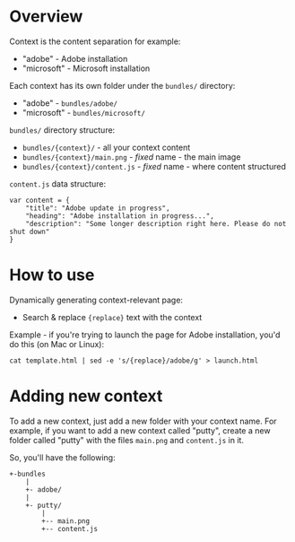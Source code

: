 # Overview

Context is the content separation for example:
 * "adobe" - Adobe installation
 * "microsoft" - Microsoft installation

Each context has its own folder under the `bundles/` directory:
 * "adobe" - `bundles/adobe/`
 * "microsoft" - `bundles/microsoft/`

`bundles/` directory structure:
 * `bundles/{context}/` - all your context content
 * `bundles/{context}/main.png` - *fixed* name - the main image
 * `bundles/{context}/content.js` - *fixed* name - where content structured

`content.js` data structure:

    var content = {
        "title": "Adobe update in progress",
        "heading": "Adobe installation in progress...",
        "description": "Some longer description right here. Please do not shut down"
    }

# How to use

Dynamically generating context-relevant page:
 * Search & replace `{replace}` text with the context 

Example - if you're trying to launch the page for Adobe installation, you'd do this (on Mac or Linux):

    cat template.html | sed -e 's/{replace}/adobe/g' > launch.html


# Adding new context

To add a new context, just add a new folder with your context name. For example, if you want to add a new context called "putty", create a new folder called "putty" with the files `main.png` and `content.js` in it.

So, you'll have the following:

    +-bundles
        |
        +- adobe/
        |
        +- putty/
            |
            +-- main.png
            +-- content.js
